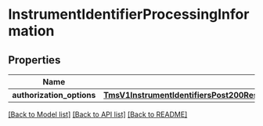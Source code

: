 # InstrumentIdentifierProcessingInformation

## Properties
Name | Type | Description | Notes
------------ | ------------- | ------------- | -------------
**authorization_options** | [**TmsV1InstrumentIdentifiersPost200ResponseProcessingInformationAuthorizationOptions**](TmsV1InstrumentIdentifiersPost200ResponseProcessingInformationAuthorizationOptions.md) |  | [optional] 

[[Back to Model list]](../README.md#documentation-for-models) [[Back to API list]](../README.md#documentation-for-api-endpoints) [[Back to README]](../README.md)


